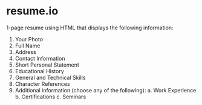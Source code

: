 # resume.io
1-page resume using HTML that displays the following information:
1. Your Photo
2. Full Name
3. Address
4. Contact Information
5. Short Personal Statement
6. Educational History
7. General and Technical Skills
8. Character References
9. Additional information (choose any of the following):
a. Work Experience
b. Certifications
c. Seminars

